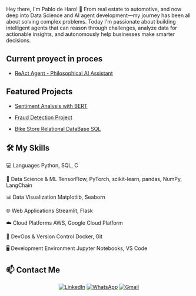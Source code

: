 Hey there, I'm Pablo de Haro! 👋
From real estate to automotive, and now deep into Data Science and AI agent development—my journey has been all about solving complex problems. 
Today I'm passionate about building intelligent agents that can reason through challenges, analyze data for actionable insights, and autonomously help businesses make smarter decisions.

## Current proyect in proces

- [ReAct Agent - Philosophical AI Assistant](https://github.com/Pablodeharo/Socrates-React-Agent)

## Featured Projects

- [Sentiment Analysis with BERT](https://github.com/Pablodeharo/Sentiment-Analysis-with-BERT-Light)

  
- [Fraud Detection Project](https://github.com/Pablodeharo/Fraude-en-transacciones)


- [Bike Store Relational DataBase SQL](https://github.com/Pablodeharo/Bike-Store-Relational-DB)

## 🛠 My Skills

 💻 Languages 
 Python, SQL, C 

 🧠 Data Science & ML 
 TensorFlow, PyTorch, scikit-learn, pandas, NumPy, LangChain

 📊 Data Visualization 
 Matplotlib, Seaborn 

 🌐 Web Applications 
 Streamlit, Flask 

 ☁️ Cloud Platforms 
AWS, Google Cloud Platform 

 🔧 DevOps & Version Control 
 Docker, Git 

 🖥️ Development Environment 
 Jupyter Notebooks, VS Code 

## 📫 Contact Me

<div align="center">
  
[![LinkedIn](https://img.shields.io/badge/LinkedIn-0077B5?style=for-the-badge&logo=linkedin&logoColor=white)](https://www.linkedin.com/in/pablo-de-haro-pishoudt-0871972b6/)
[![WhatsApp](https://img.shields.io/badge/WhatsApp-25D366?style=for-the-badge&logo=whatsapp&logoColor=white)](https://wa.me/+34603189838)
[![Gmail](https://img.shields.io/badge/Gmail-D14836?style=for-the-badge&logo=gmail&logoColor=white)](mailto:pablodeharo872@gmail.com)

</div>


